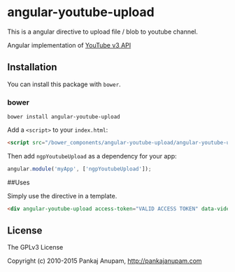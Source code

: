 # angular-youtube-upload
This is a angular directive to upload file / blob to youtube channel.

Angular implementation of [YouTube v3 API](https://developers.google.com/youtube/v3/docs/)

## Installation

You can install this package with `bower`.

### bower

```shell
bower install angular-youtube-upload
```

Add a `<script>` to your `index.html`:

```html
<script src="/bower_components/angular-youtube-upload/angular-youtube-upload.js"></script>
```

Then add `ngpYoutubeUpload` as a dependency for your app:

```javascript
angular.module('myApp', ['ngpYoutubeUpload']);
```

##Uses

Simply use the directive in a template. 
```html
<div angular-youtube-upload access-token="VALID ACCESS TOKEN" data-video-title="{{name}}" data-video-desc="{{desc}}" ></div>
```

## License

The GPLv3 License

Copyright (c) 2010-2015 Pankaj Anupam, http://pankajanupam.com